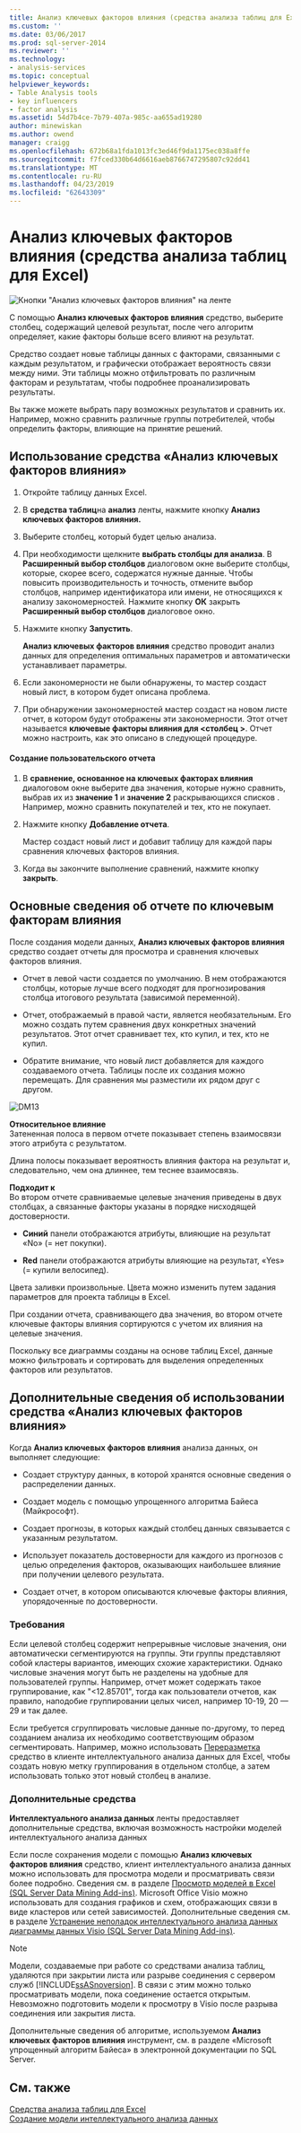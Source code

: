 ```yaml
---
title: Анализ ключевых факторов влияния (средства анализа таблиц для Excel) | Документация Майкрософт
ms.custom: ''
ms.date: 03/06/2017
ms.prod: sql-server-2014
ms.reviewer: ''
ms.technology:
- analysis-services
ms.topic: conceptual
helpviewer_keywords:
- Table Analysis tools
- key influencers
- factor analysis
ms.assetid: 54d7b4ce-7b79-407a-985c-aa655ad19280
author: minewiskan
ms.author: owend
manager: craigg
ms.openlocfilehash: 672b68a1fda1013fc3ed46f9da1175ec038a8ffe
ms.sourcegitcommit: f7fced330b64d6616aeb8766747295807c92dd41
ms.translationtype: MT
ms.contentlocale: ru-RU
ms.lasthandoff: 04/23/2019
ms.locfileid: "62643309"
---
```

# <a name="analyze-key-influencers-table-analysis-tools-for-excel"></a>Анализ ключевых факторов влияния (средства анализа таблиц для Excel)
  ![Кнопки "Анализ ключевых факторов влияния" на ленте](media/tat-aki.gif "Анализ ключевых факторов влияния кнопки на ленте")  
  
 С помощью **Анализ ключевых факторов влияния** средство, выберите столбец, содержащий целевой результат, после чего алгоритм определяет, какие факторы больше всего влияют на результат.  
  
 Средство создает новые таблицы данных с факторами, связанными с каждым результатом, и графически отображает вероятность связи между ними. Эти таблицы можно отфильтровать по различным факторам и результатам, чтобы подробнее проанализировать результаты.  
  
 Вы также можете выбрать пару возможных результатов и сравнить их. Например, можно сравнить различные группы потребителей, чтобы определить факторы, влияющие на принятие решений.  
  
## <a name="using-the-analyze-key-influencers-tool"></a>Использование средства «Анализ ключевых факторов влияния»  
  
1.  Откройте таблицу данных Excel.  
  
2.  В **средства таблиц**на **анализ** ленты, нажмите кнопку **Анализ ключевых факторов влияния.**  
  
3.  Выберите столбец, который будет целью анализа.  
  
4.  При необходимости щелкните **выбрать столбцы для анализа**. В **Расширенный выбор столбцов** диалоговом окне выберите столбцы, которые, скорее всего, содержатся нужные данные. Чтобы повысить производительность и точность, отмените выбор столбцов, например идентификатора или имени, не относящихся к анализу закономерностей. Нажмите кнопку **ОК** закрыть **Расширенный выбор столбцов** диалоговое окно.  
  
5.  Нажмите кнопку **Запустить**.  
  
     **Анализ ключевых факторов влияния** средство проводит анализ данных для определения оптимальных параметров и автоматически устанавливает параметры.  
  
6.  Если закономерности не были обнаружены, то мастер создаст новый лист, в котором будет описана проблема.  
  
7.  При обнаружении закономерностей мастер создаст на новом листе отчет, в котором будут отображены эти закономерности. Этот отчет называется **ключевые факторы влияния для \<столбец >**. Отчет можно настроить, как это описано в следующей процедуре.  
  
#### <a name="create-a-custom-report"></a>Создание пользовательского отчета  
  
1.  В **сравнение, основанное на ключевых факторах влияния** диалоговом окне выберите два значения, которые нужно сравнить, выбрав их из **значение 1** и **значение 2** раскрывающихся списков . Например, можно сравнить покупателей и тех, кто не покупает.  
  
2.  Нажмите кнопку **Добавление отчета**.  
  
     Мастер создаст новый лист и добавит таблицу для каждой пары сравнения ключевых факторов влияния.  
  
3.  Когда вы закончите выполнение сравнений, нажмите кнопку **закрыть**.  
  
## <a name="understanding-the-key-influencers-report"></a>Основные сведения об отчете по ключевым факторам влияния  
 После создания модели данных, **Анализ ключевых факторов влияния** средство создает отчеты для просмотра и сравнения ключевых факторов влияния.  
  
-   Отчет в левой части создается по умолчанию. В нем отображаются столбцы, которые лучше всего подходят для прогнозирования столбца итогового результата (зависимой переменной).  
  
-   Отчет, отображаемый в правой части, является необязательным. Его можно создать путем сравнения двух конкретных значений результатов. Этот отчет сравнивает тех, кто купил, и тех, кто не купил.  
  
-   Обратите внимание, что новый лист добавляется для каждого создаваемого отчета. Таблицы после их создания можно перемещать. Для сравнения мы разместили их рядом друг с другом.  
  
 ![DM13](media/dm13-tat-aki-report.gif "DM13")  
  
 **Относительное влияние**  
 Затененная полоса в первом отчете показывает степень взаимосвязи этого атрибута с результатом.  
  
 Длина полосы показывает вероятность влияния фактора на результат и, следовательно, чем она длиннее, тем теснее взаимосвязь.  
  
 **Подходит к**  
 Во втором отчете сравниваемые целевые значения приведены в двух столбцах, а связанные факторы указаны в порядке нисходящей достоверности.  
  
-   **Синий** панели отображаются атрибуты, влияющие на результат «No» (= нет покупки).  
  
-   **Red** панели отображаются атрибуты влияющие на результат, «Yes» (= купили велосипед).  
  
 Цвета заливки произвольные. Цвета можно изменить путем задания параметров для проекта таблицы в Excel.  
  
 При создании отчета, сравнивающего два значения, во втором отчете ключевые факторы влияния сортируются с учетом их влияния на целевые значения.  
  
 Поскольку все диаграммы созданы на основе таблиц Excel, данные можно фильтровать и сортировать для выделения определенных факторов или результатов.  
  
## <a name="more-about-the-analyze-key-influencers-tool"></a>Дополнительные сведения об использовании средства «Анализ ключевых факторов влияния»  
 Когда **Анализ ключевых факторов влияния** анализа данных, он выполняет следующие:  
  
-   Создает структуру данных, в которой хранятся основные сведения о распределении данных.  
  
-   Создает модель с помощью упрощенного алгоритма Байеса (Майкрософт).  
  
-   Создает прогнозы, в которых каждый столбец данных связывается с указанным результатом.  
  
-   Использует показатель достоверности для каждого из прогнозов с целью определения факторов, оказывающих наибольшее влияние при получении целевого результата.  
  
-   Создает отчет, в котором описываются ключевые факторы влияния, упорядоченные по достоверности.  
  
### <a name="requirements"></a>Требования  
 Если целевой столбец содержит непрерывные числовые значения, они автоматически сегментируются на группы. Эти группы представляют собой кластеры вариантов, имеющих схожие характеристики. Однако числовые значения могут быть не разделены на удобные для пользователей группы. Например, отчет может содержать такое группирование, как "\<12.85701", тогда как пользователи отчетов, как правило, наподобие группировании целых чисел, например 10-19, 20 — 29 и так далее.  
  
 Если требуется сгруппировать числовые данные по-другому, то перед созданием анализа их необходимо соответствующим образом сегментировать. Например, можно использовать [Переразметка](relabel-sql-server-data-mining-add-ins.md) средство в клиенте интеллектуального анализа данных для Excel, чтобы создать новую метку группирования в отдельном столбце, а затем использовать только этот новый столбец в анализе.  
  
### <a name="related-tools"></a>Дополнительные средства  
 **Интеллектуального анализа данных** ленты предоставляет дополнительные средства, включая возможность настройки моделей интеллектуального анализа данных  
  
 Если после сохранения модели с помощью **Анализ ключевых факторов влияния** средство, клиент интеллектуального анализа данных можно использовать для просмотра модели и просматривать связи более подробно. Сведения см. в разделе [Просмотр моделей в Excel &#40;SQL Server Data Mining Add-ins&#41;](browsing-models-in-excel-sql-server-data-mining-add-ins.md). Microsoft Office Visio можно использовать для создания графиков и схем, отображающих связи в виде кластеров или сетей зависимостей. Дополнительные сведения см. в разделе [Устранение неполадок интеллектуального анализа данных диаграммы данных Visio &#40;SQL Server Data Mining Add-ins&#41;](troubleshooting-visio-data-mining-diagrams-sql-server-data-mining-add-ins.md).  
  
> [!NOTE]  
>  Модели, создаваемые при работе со средствами анализа таблиц, удаляются при закрытии листа или разрыве соединения с сервером служб [!INCLUDE[ssASnoversion](../includes/ssasnoversion-md.md)]. В связи с этим можно только просматривать модели, пока соединение остается открытым. Невозможно подготовить модели к просмотру в Visio после разрыва соединения или закрытия листа.  
  
 Дополнительные сведения об алгоритме, используемом **Анализ ключевых факторов влияния** инструмент, см. в разделе «Microsoft упрощенный алгоритм Байеса» в электронной документации по SQL Server.  
  
## <a name="see-also"></a>См. также  
 [Средства анализа таблиц для Excel](table-analysis-tools-for-excel.md)   
 [Создание модели интеллектуального анализа данных](creating-a-data-mining-model.md)  
  
  
